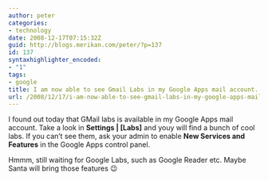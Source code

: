 ```yaml
---
author: peter
categories:
- technology
date: 2008-12-17T07:15:32Z
guid: http://blogs.merikan.com/peter/?p=137
id: 137
syntaxhighlighter_encoded:
- "1"
tags:
- google
title: I am now able to see Gmail Labs in my Google Apps mail account.
url: /2008/12/17/i-am-now-able-to-see-gmail-labs-in-my-google-apps-mail-account/
---
```


I found out today that GMail labs is available in my Google Apps mail account. Take a look in **Settings | [Labs]** and youy will find a bunch of cool labs. If you can’t see them, ask your admin to enable **New Services and Features** in the Google Apps control panel.

Hmmm, still waiting for Google Labs, such as Google Reader etc. Maybe Santa will bring those features 😉
